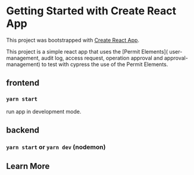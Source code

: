 # Getting Started with Create React App

This project was bootstrapped with [Create React App](https://github.com/facebook/create-react-app).

This project is a simple react app that uses the [Permit Elements]( user-management, audit log, access request,
operation approval and approval-management) to test with cypress the use of the Permit Elements.

## frontend
### `yarn start`

run app in development mode.


## backend
### `yarn start` or `yarn dev` (nodemon)

## Learn More
